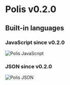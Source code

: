 # Polis v0.2.0

## Built-in languages

### JavaScript since v0.2.0
![Polis JavaScript][polis_javascript]

### JSON since v0.2.0
![Polis JSON][polis_json]

[polis_javascript]:
https://gitlab.com/fibric/polis-nova-theme/-/raw/main/Images/extension/polis-javascript.png

[polis_json]:
https://gitlab.com/fibric/polis-nova-theme/-/raw/main/Images/extension/polis-json.png
